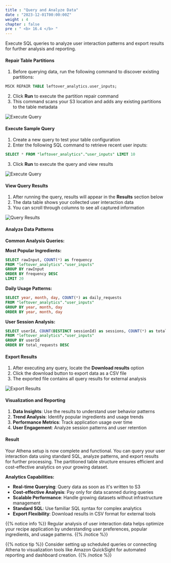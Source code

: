 ```yaml
---
title : "Query and Analyze Data"
date : "2023-12-01T00:00:00Z"
weight : 4
chapter : false
pre : " <b> 16.4 </b> "
---
```


Execute SQL queries to analyze user interaction patterns and export results for further analysis and reporting.

#### Repair Table Partitions

1. Before querying data, run the following command to discover existing partitions:

```sql
MSCK REPAIR TABLE leftover_analytics.user_inputs;
```

2. Click **Run** to execute the partition repair command
3. This command scans your S3 location and adds any existing partitions to the table metadata

![Execute Query](/images/16/16-6.png?featherlight=false&width=90pc)

#### Execute Sample Query

1. Create a new query to test your table configuration
2. Enter the following SQL command to retrieve recent user inputs:

```sql
SELECT * FROM "leftover_analytics"."user_inputs" LIMIT 10
```

3. Click **Run** to execute the query and view results

![Execute Query](/images/16/16-7.png?featherlight=false&width=90pc)

#### View Query Results

1. After running the query, results will appear in the **Results** section below
2. The data table shows your collected user interaction data
3. You can scroll through columns to see all captured information

![Query Results](/images/16/16-8.png?featherlight=false&width=90pc)

#### Analyze Data Patterns

**Common Analysis Queries:**

**Most Popular Ingredients:**
```sql
SELECT rawInput, COUNT(*) as frequency 
FROM "leftover_analytics"."user_inputs" 
GROUP BY rawInput 
ORDER BY frequency DESC 
LIMIT 20
```

**Daily Usage Patterns:**
```sql
SELECT year, month, day, COUNT(*) as daily_requests 
FROM "leftover_analytics"."user_inputs" 
GROUP BY year, month, day 
ORDER BY year, month, day
```

**User Session Analysis:**
```sql
SELECT userId, COUNT(DISTINCT sessionId) as sessions, COUNT(*) as total_requests 
FROM "leftover_analytics"."user_inputs" 
GROUP BY userId 
ORDER BY total_requests DESC
```

#### Export Results

1. After executing any query, locate the **Download results** option
2. Click the download button to export data as a CSV file
3. The exported file contains all query results for external analysis

![Export Results](/images/16/16-9.png?featherlight=false&width=90pc)

#### Visualization and Reporting

1. **Data Insights**: Use the results to understand user behavior patterns
2. **Trend Analysis**: Identify popular ingredients and usage trends
3. **Performance Metrics**: Track application usage over time
4. **User Engagement**: Analyze session patterns and user retention

#### Result

Your Athena setup is now complete and functional. You can query your user interaction data using standard SQL, analyze patterns, and export results for further processing. The partitioned table structure ensures efficient and cost-effective analytics on your growing dataset.

**Analytics Capabilities:**
- **Real-time Querying**: Query data as soon as it's written to S3
- **Cost-effective Analysis**: Pay only for data scanned during queries
- **Scalable Performance**: Handle growing datasets without infrastructure management
- **Standard SQL**: Use familiar SQL syntax for complex analytics
- **Export Flexibility**: Download results in CSV format for external tools

{{% notice info %}}
Regular analysis of user interaction data helps optimize your recipe application by understanding user preferences, popular ingredients, and usage patterns.
{{% /notice %}}

{{% notice tip %}}
Consider setting up scheduled queries or connecting Athena to visualization tools like Amazon QuickSight for automated reporting and dashboard creation.
{{% /notice %}}